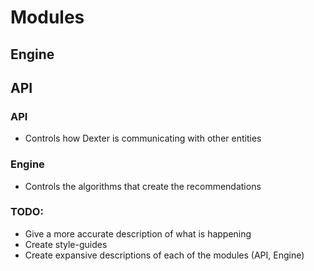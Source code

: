 # Modules
## Engine
## API

### API
* Controls how Dexter is communicating with other entities

### Engine
* Controls the algorithms that create the recommendations

### TODO:
* Give a more accurate description of what is happening
* Create style-guides
* Create expansive descriptions of each of the modules (API, Engine)